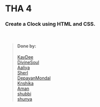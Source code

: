 # THA 4

### Create a Clock using HTML and CSS.

<br>

> #### Done by:
> [KayDee](https://github.com/kaydee0502/devsnest-frontend/tree/master/THA%20Clock) <br>
>[DivineSoul](https://github.com/CodeBlooded-RahulMaurya/Devsnest-WebDev/tree/main/Day-04-CSS-Clock) <br>
>[Aaliya](https://github.com/Aaliya7516/DevsNest/tree/main/Web%20Development/Day%204%20CSS3)<br>
>[Sherl](https://github.com/aayushi221/Devsnest-Frontend/blob/main/day-4.html)<br>
>[DepayanMondal](https://github.com/DepayanMondal/Devsnest-Frontend/tree/main/CSS%20Clock)<br>
>[Knshika](https://github.com/knshika/Devsnest-frontend/tree/main/basic%20html%2Bcss/3.%20clock%20(Day%204))<br>
>[Aman](https://github.com/aman-malviya/Devsnest-Frontend/tree/master/Day4)<br>
>[shubbi](https://github.com/shubbi20/devsnest-project/tree/master/3.devsnest(Tha-4))<br>
>[shunya](https://github.com/suresh26601/devsnest_THAs/tree/master/THA_Day_4)<br>

